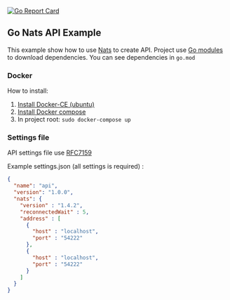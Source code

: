[![Go Report Card](https://goreportcard.com/badge/github.com/Atluss/Go-Nats-Api-Example)](https://goreportcard.com/report/github.com/Atluss/Go-Nats-Api-Example)

## Go Nats API Example

This example show how to use [Nats](https://www.nats.io/) to create API.
Project use [Go modules](https://github.com/golang/go/wiki/Modules) to download dependencies.
You can see dependencies in `go.mod`

### Docker

How to install: 
 1. [Install Docker-CE (ubuntu)](https://docs.docker.com/install/linux/docker-ce/ubuntu/)
 2. [Install Docker compose](https://docs.docker.com/compose/install/)
 4. In project root: `sudo docker-compose up`
 
### Settings file

 API settings file use [RFC7159](https://tools.ietf.org/html/rfc7159)
 
 Example settings.json (all settings is required) :
 ```json
 {
   "name": "api",
   "version": "1.0.0",
   "nats": {
     "version" : "1.4.2",
     "reconnectedWait" : 5,
     "address" : [
       {
         "host" : "localhost",
         "port" : "54222"
       },
       {
         "host" : "localhost",
         "port" : "54222"
       }
     ]
   }
 }
 ```